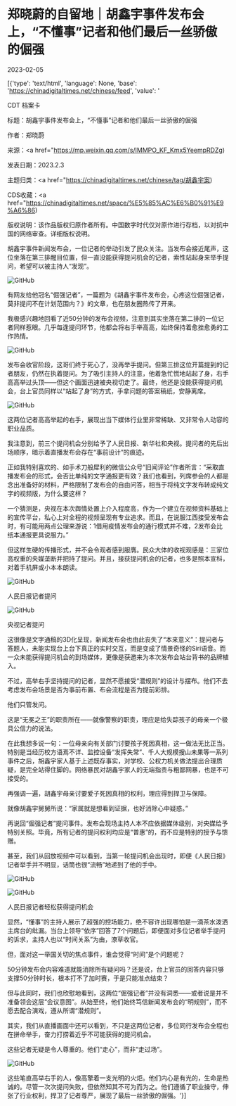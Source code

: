 # 郑晓蔚的自留地｜胡鑫宇事件发布会上，“不懂事”记者和他们最后一丝骄傲的倔强

2023-02-05

[{'type': 'text/html', 'language': None, 'base': 'https://chinadigitaltimes.net/chinese/feed', 'value': '

CDT 档案卡

标题：胡鑫宇事件发布会上，“不懂事”记者和他们最后一丝骄傲的倔强

作者：郑晓蔚

来源：<a href="https://mp.weixin.qq.com/s/IMMPO_KF_Kmx5YeempRDZg)

发表日期：2023.2.3

主题归类：<a href="https://chinadigitaltimes.net/chinese/tag/胡鑫宇案)

CDS收藏：<a href="https://chinadigitaltimes.net/space/%E5%85%AC%E6%B0%91%E9%A6%86)

版权说明：该作品版权归原作者所有。中国数字时代仅对原作进行存档，以对抗中国的网络审查。详细版权说明。





胡鑫宇事件新闻发布会，一位记者的举动引发了民众关注。当发布会接近尾声，这位坐落在第三排醒目位置，但一直没能获得提问机会的记者，索性站起身来举手提问，希望可以被主持人“发现”。

![GitHub](https://chinadigitaltimes.net/chinese/files/2023/02/post-692638-63df2de1bcf61.png)

有网友给他冠名“倔强记者”，一篇题为《胡鑫宇事件发布会，心疼这位倔强记者，莫非提问不在计划范围内？》的文章，也在朋友圈热传了开来。

我极感兴趣地回看了近50分钟的发布会视频，注意到其实坐落在第二排的一位记者同样惹眼。几乎每逢提问环节，他都会将右手举高高，始终保持着愈挫愈勇的工作热情。

![GitHub](https://chinadigitaltimes.net/chinese/files/2023/02/post-692638-63df2de4147ab.png)

发布会收官阶段，这哥们终于死心了，没再举手提问。但第三排这位开篇提到的记者朋友，仍然在执着提问。为了吸引主持人的注意，他着急忙慌地站起了身，右手高高举过头顶——但这个画面迅速被央视切走了。最终，他还是没能获得提问机会，台上官员同样以“站起了身”的方式，手拿问题的答案稿纸，安静离席。

![GitHub](https://chinadigitaltimes.net/chinese/files/2023/02/post-692638-63df2de839c48.png)

这两位记者高高举起的右手，展现出当下媒体行业里非常稀缺、又非常令人动容的职业品质。

我注意到，前三个提问机会分别给予了人民日报、新华社和央视。提问者的先后出场顺序，暗示着直播发布会存在“事前设计”的痕迹。

正如我特别喜欢的、如手术刀般犀利的微信公众号“旧闻评论”作者所言：“采取直播发布会的形式，会否比单纯的文字通报更有效？我们也看到，列席参会的人都是念出准备好的材料，严格限制了发布会的自由问答，相当于将纯文字发布转成纯文字的视频版，为什么要这样？

一个猜测是，央视在本次舆情处置上介入程度高，作为一个建立在视频资料基础上的宣传平台，私心上对全程的视频呈现有专业追求。而且，在说服江西接受发布会时，有可能用两点公理来游说：1借用疫情发布会的通行模式并不难，2发布会比纸本通报更具说服力。”

但这样生硬的传播形式，并不会令观者感到服膺。民众大体的收视观感是：三家位高权重的央媒垄断并把持了提问。并且，接获提问机会的记者，也多是照本宣科，对着手机屏或小本本朗读。

![GitHub](https://chinadigitaltimes.net/chinese/files/2023/02/post-692638-63df2de9bafc8.png)

人民日报记者提问

![GitHub](https://chinadigitaltimes.net/chinese/files/2023/02/post-692638-63df2deb496d7.png)

央视记者提问

这很像是文字通稿的3D化呈现，新闻发布会也由此丧失了“本来意义”：提问者与答题人，未能实现台上台下真正的实时交互，而是变成了情景奇怪的Siri语音。而一众未能获得提问机会的到场媒体，更像是获邀来为本次发布会站台背书的品牌植入。

不过，高举右手坚持提问的记者，显然不愿接受“潜规则”的设计与摆布。他们不去考虑发布会场景是否为事前布置、布会流程是否为提前彩排。

他们只管发问。

这是“无冕之王”的职责所在——就像警察的职责，理应是给失踪孩子的母亲一个极具公信力的说法。

在此我想多说一句：一位母亲向有关部门讨要孩子死因真相，这一做法无比正当。特别是当经历校方语焉不详、监控设备“发挥失常”、千人大规模搜山未果等一系列事件之后，胡鑫宇家人基于上述既存事实，对学校、公权力机关做法提出合理质疑，是完全站得住脚的。网络暴民对胡鑫宇家人的无端指责与粗鄙网暴，也是不可接受的。

再强调一遍，胡鑫宇母亲讨要爱子死因真相的权利，理应得到捍卫与保障。

就像胡鑫宇舅舅所说：“家属就是想看到证据，也好消除心中疑惑。”

再说回“倔强记者”提问事件。发布会现场主持人本不应依据媒体级别，对央媒给予特别关照。毕竟，所有记者的提问权利均应是“普惠”的，而不应是特别的授予与馈赠。

甚至，我们从回放视频中可以看到，当第一轮提问机会出现时，即便《人民日报》记者举手并不明显，话筒也很“流畅”地递到了他的手中。

![GitHub](https://chinadigitaltimes.net/chinese/files/2023/02/post-692638-63df2deca6671.png)

![GitHub](https://chinadigitaltimes.net/chinese/files/2023/02/post-692638-63df2dee3ecf6.png)

人民日报记者轻松获得提问机会

显然，“懂事”的主持人展示了超强的控场能力，绝不容许出现哪怕是一滴茶水泼洒主席台的纰漏。当台上领导“依序”回答了7个问题后，即便面对多位记者举手提问的诉求，主持人也以“时间关系”为由，潦草收官。

但，面对这一举国关切的焦点事件，谁会觉得“时间”是个问题呢？

50分钟发布会内容难道就能消除所有疑问吗？还是说，台上官员的回答内容只够支撑50分钟时长，根本打不了加时赛，于是只能准点结束？

但与此同时，我们也欣慰地看到，这两位“倔强记者”并没有洞悉——或者说是并不准备领会这层“会议意图”。从始至终，他们始终笃信新闻发布会的“明规则”，而不愿去配合演戏，遵从所谓“潜规则”。

其实，我们从直播画面中还可以看到，不只是这两位记者，多位同行发布会全程也在拼命举手，奋力打捞着近乎不可能获得的提问机会。

这些记者无疑是令人尊重的。他们“走心”，而非“走过场”。

![GitHub](https://chinadigitaltimes.net/chinese/files/2023/02/post-692638-63df2defcea87.png)

这些笔直高举右手的人，像高擎着一支光明的火炬。他们内心是有光的，生命是热诚的。尽管一次次提问失败，但依然知其不可为而为之。他们遵循了职业操守，伸张了行业权利，捍卫了记者尊严，展现了最后一丝骄傲的倔强。'}]